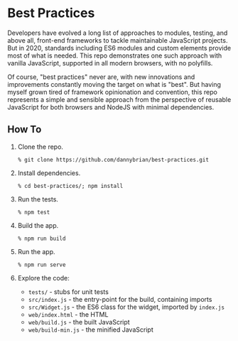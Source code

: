 # Best Practices

Developers have evolved a long list of approaches to modules, testing, and above all, front-end frameworks to tackle maintainable JavaScript projects. But in 2020, standards including ES6 modules and custom elements provide most of what is needed. This repo demonstrates one such approach with vanilla JavaScript, supported in all modern browsers, with no polyfills.

Of course, "best practices" never are, with new innovations and improvements constantly moving the target on what is "best". But having myself grown tired of framework opinionation and convention, this repo represents a simple and sensible approach from the perspective of reusable JavaScript for both browsers and NodeJS with minimal dependencies.

## How To 

1. Clone the repo.

   `% git clone https://github.com/dannybrian/best-practices.git`

2. Install dependencies.

   `% cd best-practices/; npm install`

3. Run the tests.

   `% npm test`

4. Build the app.

   `% npm run build`

5. Run the app.

   `% npm run serve`

6. Explore the code:

    * `tests/` - stubs for unit tests
    * `src/index.js` - the entry-point for the build, containing imports
    * `src/Widget.js` - the ES6 class for the widget, imported by `index.js`
    * `web/index.html` - the HTML
    * `web/build.js` - the built JavaScript
    * `web/build-min.js` - the minified JavaScript
    




